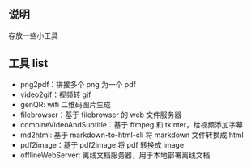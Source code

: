 ## 说明

存放一些小工具

## 工具 list

- png2pdf：拼接多个 png 为一个 pdf
- video2gif：视频转 gif
- genQR: wifi 二维码图片生成
- filebrowser：基于 filebrowser 的 web 文件服务器
- combineVideoAndSubtitle：基于 ffmpeg 和 tkinter，给视频添加字幕
- md2html: 基于 markdown-to-html-cli 将 markdown 文件转换成 html
- pdf2image：基于 pdf2image 将 pdf 转换成 image
- offlineWebServer: 离线文档服务器，用于本地部署离线文档